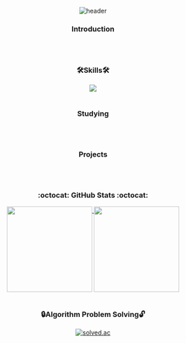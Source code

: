 <!--
**BaeYunjae/BaeYunjae** is a ✨ _special_ ✨ repository because its `README.md` (this file) appears on your GitHub profile.

Here are some ideas to get you started:

- 🔭 I’m currently working on ...
- 🌱 I’m currently learning ...
- 👯 I’m looking to collaborate on ...
- 🤔 I’m looking for help with ...
- 💬 Ask me about ...
- 📫 How to reach me: ...
- 😄 Pronouns: ...
- ⚡ Fun fact: ...
-->

<div align="center">

  ![header](https://capsule-render.vercel.app/api?type=waving&color=gradient&customColorList=4&text=✨Welcome✨&fontSize=40&height=150&fontAlignY=35)

  <h3>Introduction</h3>
  

  <br>
  <br>

  <h3>🛠️Skills🛠️</h3>
  <img src="https://img.shields.io/badge/C++-00599C?style=flat&logo=c%2B%2B&logoColor=white"/>
  <br>
  <br>

  
  <h3>Studying</h3>

  <br>
  <br>


  <h3>Projects</h3>

  <br>
  <br>

  <h3>:octocat: GitHub Stats :octocat:</h3>
  
  <a href="https://github.com/anuraghazra/github-readme-stats">
    <img align="top" src="https://github-readme-stats.vercel.app/api/top-langs/?username=BaeYunjae&layout=donut&theme=algoria" height="195px"/>
  </a>
  <a href="https://github.com/anuraghazra/github-readme-stats">
    <img align="top" src="https://github-readme-stats.vercel.app/api?username=BaeYunjae&show_icons=true&theme=algoria" height="195px"/>
  </a>

  <br>
  <br>

  <h3>🔒Algorithm Problem Solving🔓</h3>
  
  [![solved.ac](http://mazassumnida.wtf/api/v2/generate_badge?boj=jaetti)](https://solved.ac/jaetti)

  <br>
  <br>

</div>


